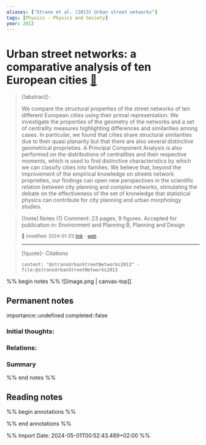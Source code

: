 ```yaml
---
aliases: ["Strano et al. (2013) Urban street networks"]
tags: [Physics - Physics and Society]
year: 2013
---
```

# Urban street networks: a comparative analysis of ten European cities [📖](zotero://select/library/items/IQXFCPTB)

> [!abstract]-
> 
> We compare the structural properties of the street networks of ten different European cities using their primal representation. We investigate the properties of the geometry of the networks and a set of centrality measures highlighting differences and similarities among cases. In particular, we found that cities share structural similarities due to their quasi planarity but that there are also several distinctive geometrical proprieties. A Principal Component Analysis is also performed on the distributions of centralities and their respective moments, which is used to find distinctive characteristics by which we can classify cities into families. We believe that, beyond the improvement of the empirical knowledge on streets network proprieties, our findings can open new perspectives in the scientific relation between city planning and complex networks, stimulating the debate on the effectiveness of the set of knowledge that statistical physics can contribute for city planning and urban morphology studies.
> 


> [!note] Notes (1)
> Comment: 23 pages, 9 figures. Accepted for publication in: Environment and Planning B, Planning and Design
> 
> <small>📝️ (modified: 2024-01-21) [link](zotero://select/library/items/RXZXWAVB) - [web](http://zotero.org/users/12121940/items/RXZXWAVB)</small>
>  
> ---

> [!quote]- Citations
> 
> ```query
> content: "@stranoUrbanStreetNetworks2013" -file:@stranoUrbanStreetNetworks2013
> ```

%% begin notes %%
![[image.png | canvas-top]]
## Permanent notes
importance::undefined
completed::false
### Initial thoughts:


### Relations:


### Summary


%% end notes %%
## Reading notes
%% begin annotations %%

%% end annotations %%



%% Import Date: 2024-05-01T00:52:43.489+02:00 %%
